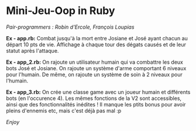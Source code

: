 # Mini-Jeu-Oop in Ruby  

*Pair-programmers : Robin d'Ercole, François Loupias*  

**Ex - app.rb:** Combat jusqu'à la mort entre Josiane et José ayant chacun au départ 10 pts de vie. Affichage à chaque tour des dégats causés et de leur statut après l'attaque.

**Ex - app_2.rb:** On rajoute un utilisateur humain qui va combattre les deux bots José et Josiane. On rajoute un système d'arme comportant 6 niveaux pour l'humain. De même, on rajoute un système de soin à 2 niveaux pour l'humain.  

**Ex - app_3.rb:** On crée une classe game avec un joueur humain et différents bots (en l'occurence 4). Les mêmes fonctions de la V2 sont accessibles, ainsi que des fonctionnalités inédites ! Il manque les ptits bonus pour avoir pleins d'ennemis etc, mais c'est déjà pas mal :p

*Enjoy*
